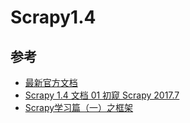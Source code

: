 # Scrapy1.4

## 参考

- [最新官方文档](http://scrapy.readthedocs.io/en/latest/)
- [Scrapy 1.4 文档 01 初窥 Scrapy 2017.7](https://www.cnblogs.com/-E6-/p/7211025.html )
- [Scrapy学习篇（一）之框架](http://www.cnblogs.com/cnkai/p/7396127.html)